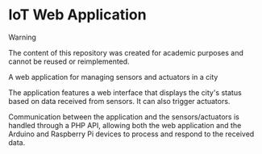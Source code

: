 # IoT Web Application

>[!WARNING]
>The content of this repository was created for academic purposes and cannot be reused or reimplemented.

A web application for managing sensors and actuators in a city

The application features a web interface that displays the city's status based on data received from sensors. It can also trigger actuators.

Communication between the application and the sensors/actuators is handled through a PHP API, allowing both the web application and the Arduino and Raspberry Pi devices to process and respond to the received data.
